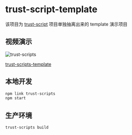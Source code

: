 # trust-script-template

该项目为 [trust-script](https://gitlab.com/BeAce/trust-scripts-template) 项目单独抽离出来的 template 演示项目

## 视频演示

![trust-scripts](https://images-manager.oss-cn-shanghai.aliyuncs.com/2019/trust-scripts/trust-scripts-01.gif)

[trust-scripts-template](https://v.youku.com/v_show/id_XNDI0MTYxNTI1Mg==.html?spm=a2h3j.8428770.3416059.1)

## 本地开发

```sh
npm link trust-scripts
npm start
```

## 生产环境

```sh
trust-scripts build
```
